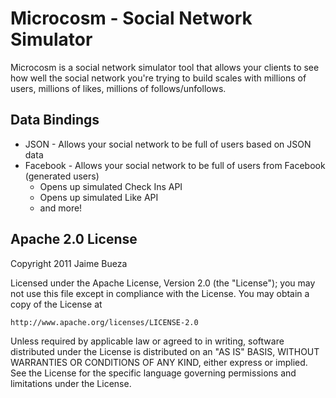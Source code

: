 # Microcosm - Social Network Simulator

Microcosm is a social network simulator tool that allows your clients to see how well the social network you're trying to build scales with millions of users, millions of likes, millions of follows/unfollows.

## Data Bindings

* JSON - Allows your social network to be full of users based on JSON data
* Facebook - Allows your social network to be full of users from Facebook (generated users)
  * Opens up simulated Check Ins API
  * Opens up simulated Like API
  * and more!
  

## Apache 2.0 License

Copyright 2011 Jaime Bueza

Licensed under the Apache License, Version 2.0 (the "License");
you may not use this file except in compliance with the License.
You may obtain a copy of the License at

    http://www.apache.org/licenses/LICENSE-2.0

Unless required by applicable law or agreed to in writing, software
distributed under the License is distributed on an "AS IS" BASIS,
WITHOUT WARRANTIES OR CONDITIONS OF ANY KIND, either express or implied.
See the License for the specific language governing permissions and
limitations under the License.